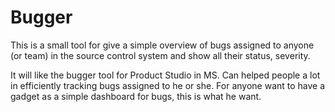 Bugger
======

This is a small tool for give a simple overview of bugs assigned to anyone (or team) in the source control system and show all their status, severity.

It will like the bugger tool for Product Studio in MS. Can helped people a lot in efficiently tracking bugs assigned to he or she.
For anyone want to have a gadget as a simple dashboard for bugs, this is what he want.
